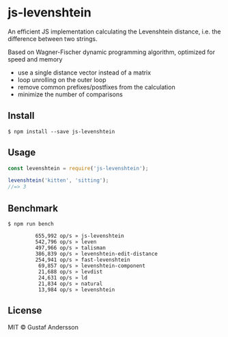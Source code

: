 # js-levenshtein

An efficient JS implementation calculating the Levenshtein distance, i.e. the difference between two strings.

Based on Wagner-Fischer dynamic programming algorithm, optimized for speed and memory
 - use a single distance vector instead of a matrix
 - loop unrolling on the outer loop
 - remove common prefixes/postfixes from the calculation
 - minimize the number of comparisons

## Install

```
$ npm install --save js-levenshtein
```


## Usage

```js
const levenshtein = require('js-levenshtein');

levenshtein('kitten', 'sitting');
//=> 3
```


## Benchmark

```
$ npm run bench
```

```
         655,992 op/s » js-levenshtein
         542,796 op/s » leven
         497,966 op/s » talisman
         386,839 op/s » levenshtein-edit-distance
         254,941 op/s » fast-levenshtein
          69,857 op/s » levenshtein-component
          21,688 op/s » levdist
          24,631 op/s » ld
          21,834 op/s » natural
          13,984 op/s » levenshtein
```



## License

MIT © Gustaf Andersson
